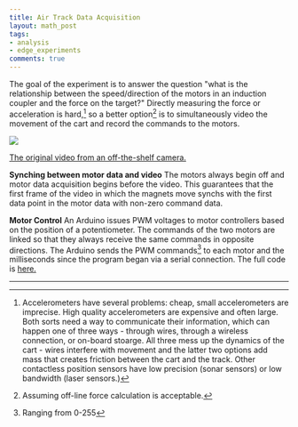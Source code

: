 ```yaml
---
title: Air Track Data Acquisition
layout: math_post
tags:
- analysis
- edge_experiments
comments: true
---
```


The goal of the experiment is to answer the question "what is the relationship between the speed/direction of the motors in an induction coupler and the force on the target?" Directly measuring the force or acceleration is hard,[^1] so a better option[^2] is to simultaneously video the movement of the cart and record the commands to the motors. 

<img src="https://docs.google.com/drawings/d/1fKgC4ga7c6hy0xF-isiNm6vD6HfRGn30neQAYKnst5A/pub?w=774&amp;h=358">

[The original video from an off-the-shelf camera.][vid]


 __Synching between motor data and video__ The motors always begin off and motor data acquisition begins before the video. This guarantees that the first frame of the video in which the magnets move synchs with the first data point in the motor data with non-zero command data.

 __Motor Control__ An Arduino issues PWM voltages to motor controllers based on the position of a potentiometer. The commands of the two motors are linked so that they always receive the same commands in opposite directions. The Arduino sends the PWM commands[^3] to each motor and the milliseconds since the program began via a serial connection. The full code is [here.][ArduinoCode]

<!-- references and links -->
[vid]:http://youtu.be/8lF_H1IqPiU
[ArduinoCode]:https://github.com/bzreinhardt/track-video-analysis/blob/master/Arduino%20Code/motor_control_2.ino
[setup_pic]: /pictures/air_track_data_acquisition/setup.jpg
***
 [^1]: Accelerometers have several problems: cheap, small accelerometers are imprecise. High quality accelerometers are expensive and often large. Both sorts need a way to communicate their information, which can happen one of three ways - through wires, through a wireless connection, or on-board stoarge. All three mess up the dynamics of the cart - wires interfere with movement  and the latter two options add mass that creates friction between the cart and the track. Other contactless position sensors have low precision (sonar sensors) or low bandwidth (laser sensors.)
 [^2]: Assuming off-line force calculation is acceptable. 
 [^3]: Ranging from 0-255
